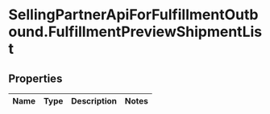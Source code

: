 # SellingPartnerApiForFulfillmentOutbound.FulfillmentPreviewShipmentList

## Properties
Name | Type | Description | Notes
------------ | ------------- | ------------- | -------------

